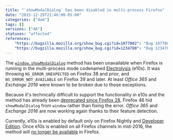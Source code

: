 ```yaml
---
title: "`showModalDialog` has been disabled in multi-process Firefox"
date: "2015-12-29T21:46:00-05:00"
categories: ["dom"]
tags: []
versions: ["46"]
statuses: "affected"
references:
    "https://bugzilla.mozilla.org/show_bug.cgi?id=1077002": "Bug 1077002 - window.showmodaldialog does not work with e10s"
    "https://bugzilla.mozilla.org/show_bug.cgi?id=1234700": "Bug 1234700 - Hide window.showModalDialog, at least when e10s is enabled"
---
```

The [`window.showModalDialog`](https://developer.mozilla.org/en-US/docs/Web/API/Window/showModalDialog) method has been unavailable when Firefox is running in the multi-process mode codenamed [Electrolysis](https://wiki.mozilla.org/Electrolysis) (e10s). It was throwing `NS_ERROR_UNEXPECTED` on Firefox 38 and prior, and `NS_ERROR_NOT_AVAILABLE` on Firefox 39 and later. At least *Office 365* and *Exchange 2016* were known to be broken due to those exceptions.

Because it's technically difficult to support the functionality in e10s and the method has already been [deprecated since Firefox 28](https://www.fxsitecompat.com/en-US/docs/2013/showmodaldialog-has-been-deprecated/), Firefox 46 hid `showModalDialog` from `window` rather than fixing the error. *Office 365* and *Exchange 2016* are now working again thanks to their feature detection.

Currently, e10s is enabled by default only on Firefox Nightly and [Developer Edition](https://www.fxsitecompat.com/en-US/docs/2015/multi-process-is-enabled-by-default-on-the-developer-edition/). Once e10s is enabled on all Firefox channels in mid-2016, the method will [no longer be available](https://www.fxsitecompat.com/en-US/docs/2015/window-showmodaldialog-will-be-removed/) in Firefox.
